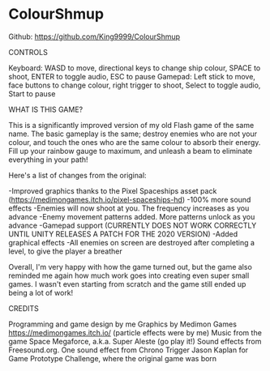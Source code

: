 # ColourShmup
Github: https://github.com/King9999/ColourShmup

CONTROLS

Keyboard: WASD to move, directional keys to change ship colour, SPACE to shoot, ENTER to toggle audio, ESC to pause
Gamepad: Left stick to move, face buttons to change colour, right trigger to shoot, Select to toggle audio, Start to pause

WHAT IS THIS GAME?

This is a significantly improved version of my old Flash game of the same name. The basic gameplay is the same; destroy enemies who are not your colour, and touch the ones who are the same colour to absorb their energy. Fill up your rainbow gauge to maximum, and unleash a beam to eliminate everything in your path!

Here's a list of changes from the original:

-Improved graphics thanks to the Pixel Spaceships asset pack (https://medimongames.itch.io/pixel-spaceships-hd)
-100% more sound effects
-Enemies will now shoot at you. The frequency increases as you advance
-Enemy movement patterns added. More patterns unlock as you advance
-Gamepad support (CURRENTLY DOES NOT WORK CORRECTLY UNTIL UNITY RELEASES A PATCH FOR THE 2020 VERSION)
-Added graphical effects
-All enemies on screen are destroyed after completing a level, to give the player a breather

Overall, I'm very happy with how the game turned out, but the game also reminded me again how much work goes into creating even super small games. I wasn't even starting from scratch and the game still ended up being a lot of work!

CREDITS

Programming and game design by me
Graphics by Medimon Games https://medimongames.itch.io/ (particle effects were by me)
Music from the game Space Megaforce, a.k.a. Super Aleste (go play it!)
Sound effects from Freesound.org. One sound effect from Chrono Trigger
Jason Kaplan for Game Prototype Challenge, where the original game was born

